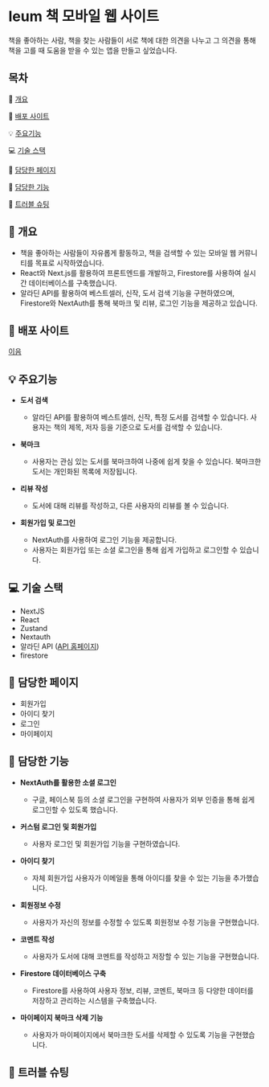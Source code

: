 # Ieum 책 모바일 웹 사이트

책을 좋아하는 사람, 책을 찾는 사람들이 서로 책에 대한 의견을 나누고 그 의견을 
통해 책을 고를 때 도움을 받을 수 있는 앱을 만들고 싶었습니다.

## 목차

📝 [개요](#-개요)

🔗 [배포 사이트](#-배포-사이트)

💡 [주요기능](#-주요기능)

💻 [기술 스택](#-기술-스택)

📖 [담당한 페이지](#-담당한-페이지)

🔧 [담당한 기능](#-담당한-기능)

🚀 [트러블 슈팅](#-트러블-슈팅)

## 📝 개요

* 책을 좋아하는 사람들이 자유롭게 활동하고, 책을 검색할 수 있는 모바일 웹 커뮤니티를 목표로 시작하였습니다.
* React와 Next.js를 활용하여 프론트엔드를 개발하고, Firestore를 사용하여 실시간 데이터베이스를 구축했습니다.
* 알라딘 API를 활용하여 베스트셀러, 신작, 도서 검색 기능을 구현하였으며, Firestore와 NextAuth를 통해 북마크 및 리뷰, 로그인 기능을 제공하고 있습니다.

## 🔗 배포 사이트

[이음](https://ieum-hong.vercel.app/)

## 💡 주요기능

* <strong>도서 검색</strong>
  * 알라딘 API를 활용하여 베스트셀러, 신작, 특정 도서를 검색할 수 있습니다. 사용자는 책의 제목, 저자 등을 기준으로 도서를 검색할 수 있습니다.

* <strong>북마크</strong> 
  * 사용자는 관심 있는 도서를 북마크하여 나중에 쉽게 찾을 수 있습니다. 북마크한 도서는 개인화된 목록에 저장됩니다.

* <strong>리뷰 작성</strong> 
  * 도서에 대해 리뷰를 작성하고, 다른 사용자의 리뷰를 볼 수 있습니다.

* <strong>회원가입 및 로그인</strong>
  *  NextAuth를 사용하여 로그인 기능을 제공합니다.
  *  사용자는 회원가입 또는 소셜 로그인을 통해 쉽게 가입하고 로그인할 수 있습니다.

## 💻 기술 스택

* NextJS
* React
* Zustand
* Nextauth
* 알라딘 API ([API 홈페이지](https://blog.aladin.co.kr/openapi/category/29154404?communitytype=MyPaper>))
* firestore

## 📖 담당한 페이지  

* 회원가입
* 아이디 찾기
* 로그인
* 마이페이지

## 🔧 담당한 기능 

* **NextAuth를 활용한 소셜 로그인**
  * 구글, 페이스북 등의 소셜 로그인을 구현하여 사용자가 외부 인증을 통해 쉽게 로그인할 수 있도록 했습니다.
     
* **커스텀 로그인 및 회원가입**
  * 사용자 로그인 및 회원가입 기능을 구현하였습니다.
     
* **아이디 찾기**
  * 자체 회원가입 사용자가 이메일을 통해 아이디를 찾을 수 있는 기능을 추가했습니다.
     
* **회원정보 수정**
  * 사용자가 자신의 정보를 수정할 수 있도록 회원정보 수정 기능을 구현했습니다.
     
* **코멘트 작성**
  * 사용자가 도서에 대해 코멘트를 작성하고 저장할 수 있는 기능을 구현했습니다.
     
* **Firestore 데이터베이스 구축**
  * Firestore를 사용하여 사용자 정보, 리뷰, 코멘트, 북마크 등 다양한 데이터를 저장하고 관리하는 시스템을 구축했습니다.
     
* **마이페이지 북마크 삭제 기능**
  * 사용자가 마이페이지에서 북마크한 도서를 삭제할 수 있도록 기능을 구현했습니다.

## 🚀 트러블 슈팅






